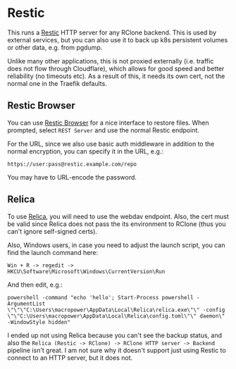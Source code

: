 # Restic

This runs a [Restic][restic] HTTP server for any RClone backend. This is used by
external services, but you can also use it to back up k8s persistent volumes or
other data, e.g. from pgdump.

Unlike many other applications, this is not proxied externally (i.e. traffic
does not flow through Cloudflare), which allows for good speed and better
reliability (no timeouts etc). As a result of this, it needs its own cert, not
the normal one in the Traefik defaults.

## Restic Browser

You can use [Restic Browser][restic-browser] for a nice interface to restore
files. When prompted, select `REST Server` and use the normal Restic endpoint.

For the URL, since we also use basic auth middleware in addition to the normal
encryption, you can specify it in the URL, e.g.:

```text
https://user:pass@restic.example.com/repo
```

You may have to URL-encode the password.

## Relica

To use [Relica][relica], you will need to use the webdav endpoint. Also, the
cert must be valid since Relica does not pass the its environment to RClone
(thus you can't ignore self-signed certs).

Also, Windows users, in case you need to adjust the launch script, you can find
the launch command here:

```text
Win + R -> regedit -> HKCU\Software\Microsoft\Windows\CurrentVersion\Run
```

And then edit, e.g.:

```text
powershell -command "echo 'hello'; Start-Process powershell -ArgumentList \"\"\"C:\Users\macropower\AppData\Local\Relica\relica.exe\"\" -config \"\"C:\Users\macropower\AppData\Local\Relica\config.toml\"\" daemon\" -WindowStyle hidden"
```

I ended up not using Relica because you can't see the backup status, and also
the `Relica (Restic -> RClone) -> RClone HTTP server -> Backend` pipeline isn't
great. I am not sure why it doesn't support just using Restic to connect to an
HTTP server, but it does not.

[restic]: https://restic.net/
[relica]: https://relicabackup.com/
[restic-browser]: https://github.com/emuell/restic-browser
